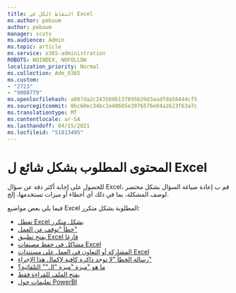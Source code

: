 ```yaml
---
title: التقاط الكل في Excel
ms.author: pebaum
author: pebaum
manager: scotv
ms.audience: Admin
ms.topic: article
ms.service: o365-administration
ROBOTS: NOINDEX, NOFOLLOW
localization_priority: Normal
ms.collection: Adm_O365
ms.custom:
- "2723"
- "9000779"
ms.openlocfilehash: a087da2c243589b137895b29d3aadfda58444cf5
ms.sourcegitcommit: 8bc60ec34bc1e40685e3976576e04a2623f63a7c
ms.translationtype: MT
ms.contentlocale: ar-SA
ms.lasthandoff: 04/15/2021
ms.locfileid: "51813495"
---
```

# <a name="commonly-requested-content-for-excel"></a>المحتوى المطلوب بشكل شائع ل Excel

للحصول على إجابة أكثر دقة عن سؤال Excel، قم ب إعادة صياغة السؤال بشكل مختصر لوصف المشكلة، بما في ذلك أي أخطاء أو ميزات تستخدمها، إلخ. 

فيما يلي بعض مواضيع Excel المطلوبة بشكل متكرر:

- [تعطل Excel بشكل متكرر](https://support.office.com/article/Excel-not-responding-hangs-freezes-or-stops-working-37E7D3C9-9E84-40BF-A805-4CA6853A1FF4)
- [خطأ "توقف عن العمل"](https://support.office.com/client/52bd7985-4e99-4a35-84c8-2d9b8301a2fa)
- [يفتح تطبيق Excel فارغا](https://docs.microsoft.com/office/troubleshoot/excel/excel-opens-blank)
- [مشاكل في حفظ مصنفات Excel](https://docs.microsoft.com/office/troubleshoot/excel/issue-when-save-excel-workbooks)
- [المشاركة أو التعاون في العمل على مستندات Excel](https://support.office.com/article/7152aa8b-b791-414c-a3bb-3024e46fb104)
- [رسالة الخطأ "لا توجد ذاكرة كافية لإكمال هذا الإجراء"](https://docs.microsoft.com/office/troubleshoot/excel/available-resources-errors)
- [ما هو "ميزة "ميزة "ال"" التلقائية؟](https://support.office.com/article/6d6bd723-ebfd-4e40-b5f6-ae6e8088f7a5)
- [يفتح الملف للقراءة فقط](https://support.office.com/article/why-did-my-file-open-read-only-3ab4b792-da50-4b38-8628-14c64e1f1d15)
- [تعليمات حول PowerBI](https://powerbi.microsoft.com/support/)